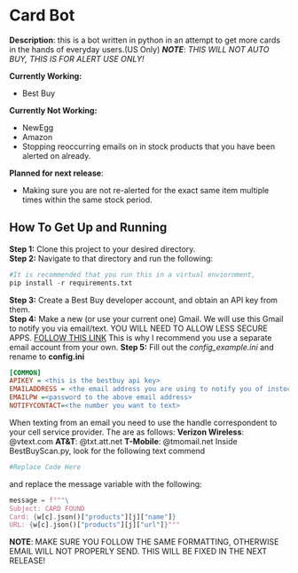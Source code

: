 
# Card Bot

**Description**: this is a bot written in python in an attempt to get more cards in the hands of everyday users.(US Only) 
***NOTE***: *THIS WILL NOT AUTO BUY, THIS IS FOR ALERT USE ONLY!*

**Currently Working:**
- Best Buy

**Currently Not Working:**
- NewEgg
- Amazon
- Stopping reoccurring emails on in stock products that you have been alerted on already. 

**Planned for next release**:
- Making sure you are not re-alerted for the exact same item multiple times within the same stock period.
## How To Get Up and Running 
**Step 1:**  Clone this project to your desired directory.\
**Step 2:** Navigate to that directory and run the following:
```python
#It is recommended that you run this in a virtual enviornment,
pip install -r requirements.txt
```
**Step 3:** Create a Best Buy developer account, and obtain an API key from them.\
**Step 4:** Make a new (or use your current one) Gmail. We will use this Gmail to notify you via email/text.
YOU WILL NEED TO ALLOW LESS SECURE APPS. [FOLLOW THIS LINK](https://support.google.com/accounts/answer/6010255?hl=en)
This is why I recommend you use a separate email account from your own.
**Step 5:** Fill out the *config_example.ini* and rename to **config.ini**
```ini
[COMMON]
APIKEY = <this is the bestbuy api key>
EMAILADDRESS = <the email address you are using to notify you of instock cards>
EMAILPW =<password to the above email address>
NOTIFYCONTACT=<the number you want to text>
```
When texting from an email you need to use the handle correspondent to your cell service provider. The are as follows:
**Verizon Wireless**: @vtext.com
**AT&T**: @txt.att.net
**T-Mobile**: @tmomail.net
Inside BestBuyScan.py, look for the following text commend
```python
#Replace Code Here
```
and replace the message variable with the following:
```python
message = f"""\
Subject: CARD FOUND
Card: {w[c].json()["products"][j]["name"]}
URL: {w[c].json()["products"][j]["url"]}"""
```
**NOTE**: MAKE SURE YOU FOLLOW THE SAME FORMATTING, OTHERWISE EMAIL WILL NOT PROPERLY SEND. THIS WILL BE FIXED IN THE NEXT RELEASE!